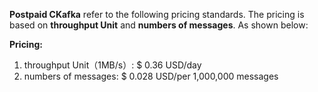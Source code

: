 **Postpaid CKafka** refer to the following pricing standards. The pricing is based on **throughput Unit** and **numbers of messages**. As shown below:

**Pricing:**
1. throughput Unit（1MB/s）:	$ 0.36 USD/day
2. numbers of messages: $ 0.028 USD/per 1,000,000 messages
